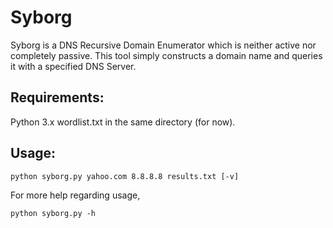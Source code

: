 # Syborg
Syborg is a DNS Recursive Domain Enumerator which is neither active nor completely passive. This tool simply constructs a domain name and queries it with a specified DNS Server. 

## Requirements:

Python 3.x
wordlist.txt in the same directory (for now).

## Usage:

```
python syborg.py yahoo.com 8.8.8.8 results.txt [-v]
```
For more help regarding usage, 

```
python syborg.py -h
```
